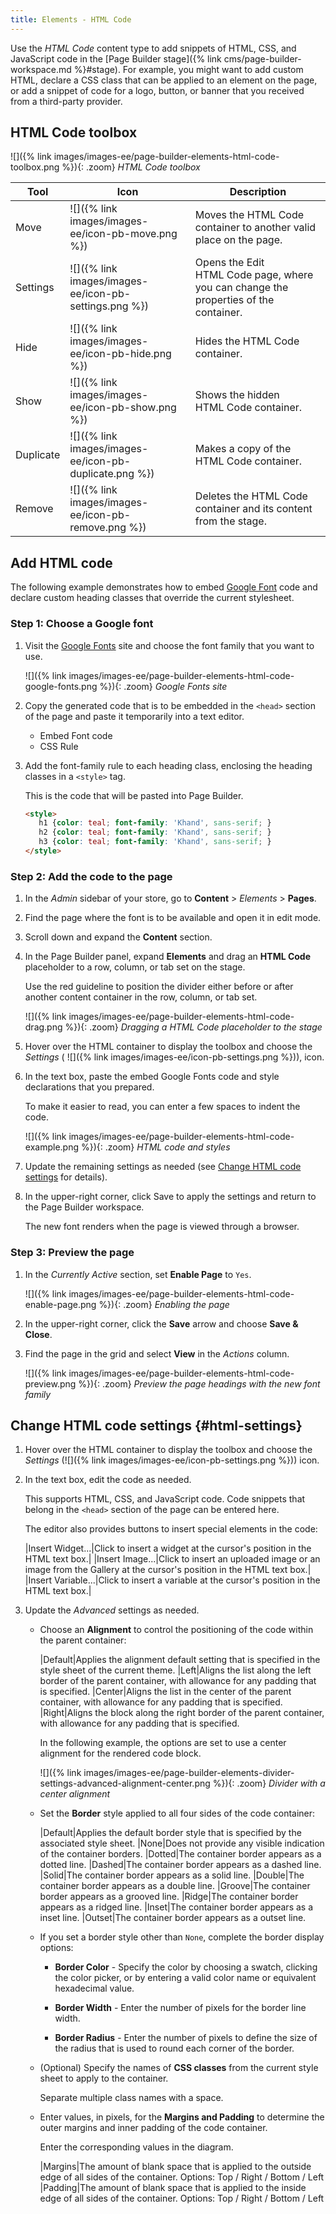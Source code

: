 ```yaml
---
title: Elements - HTML Code
---
```


Use the _HTML Code_ content type to add snippets of HTML, CSS, and JavaScript code in the [Page Builder stage]({% link cms/page-builder-workspace.md %}#stage). For example, you might want to add custom HTML, declare a CSS class that can be applied to an element on the page, or add a snippet of code for a logo, button, or banner that you received from a third-party provider.

## HTML Code toolbox

![]({% link images/images-ee/page-builder-elements-html-code-toolbox.png %}){: .zoom}
_HTML Code toolbox_

| Tool      | Icon       | Description       |
| --------- | ---------- | ----------------- |
| Move      | ![]({% link images/images-ee/icon-pb-move.png %}) | Moves the HTML Code container to another valid place on the page. |
| Settings  | ![]({% link images/images-ee/icon-pb-settings.png %}) | Opens the Edit HTML Code page, where you can change the properties of the container. |
| Hide      | ![]({% link images/images-ee/icon-pb-hide.png %}) | Hides the HTML Code container. |
| Show      | ![]({% link images/images-ee/icon-pb-show.png %}) | Shows the hidden HTML Code container. |
| Duplicate | ![]({% link images/images-ee/icon-pb-duplicate.png %}) | Makes a copy of the HTML Code container. |
| Remove    | ![]({% link images/images-ee/icon-pb-remove.png %})  | Deletes the HTML Code container and its content from the stage. |

## Add HTML code

The following example demonstrates how to embed [Google Font][1] code and declare custom heading classes that override the current stylesheet.

### Step 1: Choose a Google font

1. Visit the [Google Fonts][1] site and choose the font family that you want to use.

   ![]({% link images/images-ee/page-builder-elements-html-code-google-fonts.png %}){: .zoom}
   _Google Fonts site_

1. Copy the generated code that is to be embedded in the `<head>` section of the page and paste it temporarily into a text editor.

   - Embed Font code
   - CSS Rule

1. Add the font-family rule to each heading class, enclosing the heading classes in a `<style>` tag.

   This is the code that will be pasted into Page Builder.

   ```html
   <style>
      h1 {color: teal; font-family: 'Khand', sans-serif; }
      h2 {color: teal; font-family: 'Khand', sans-serif; }
      h3 {color: teal; font-family: 'Khand', sans-serif; }
   </style>
   ```

### Step 2: Add the code to the page

1. In the _Admin_ sidebar of your store, go to **Content** > _Elements_ > **Pages**.

1. Find the page where the font is to be available and open it in edit mode.

1. Scroll down and expand the **Content** section.

1. In the Page Builder panel, expand **Elements** and drag an **HTML Code** placeholder to a row, column, or tab set on the stage.

   Use the red guideline to position the divider either before or after another content container in the row, column, or tab set.

   ![]({% link images/images-ee/page-builder-elements-html-code-drag.png %}){: .zoom}
   _Dragging a HTML Code placeholder to the stage_

1. Hover over the HTML container to display the toolbox and choose the _Settings_ ( ![]({% link images/images-ee/icon-pb-settings.png %})), icon.

1. In the text box, paste the embed Google Fonts code and style declarations that you prepared.

   To make it easier to read, you can enter a few spaces to indent the code.

   ![]({% link images/images-ee/page-builder-elements-html-code-example.png %}){: .zoom}
   _HTML code and styles_

1. Update the remaining settings as needed (see [Change HTML code settings](#html-settings) for details).

1. In the upper-right corner, click <span class="btn">Save</span> to apply the settings and return to the Page Builder workspace.

   The new font renders when the page is viewed through a browser.

### Step 3: Preview the page

1. In the _Currently Active_ section, set **Enable Page** to `Yes`.

   ![]({% link images/images-ee/page-builder-elements-html-code-enable-page.png %}){: .zoom}
   _Enabling the page_

1. In the upper-right corner, click the **Save** arrow and choose **Save & Close**.

1. Find the page in the grid and select **View** in the _Actions_ column.

   ![]({% link images/images-ee/page-builder-elements-html-code-preview.png %}){: .zoom}
   _Preview the page headings with the new font family_

## Change HTML code settings {#html-settings}

1. Hover over the HTML container to display the toolbox and choose the _Settings_ (![]({% link images/images-ee/icon-pb-settings.png %})) icon.

1. In the text box, edit the code as needed.

   This supports HTML, CSS, and JavaScript code. Code snippets that belong in the `<head>` section of the page can be entered here.

   The editor also provides buttons to insert special elements in the code:

   |Insert Widget...|Click to insert a widget at the cursor's position in the HTML text box.|
   |Insert Image...|Click to insert an uploaded image or an image from the Gallery at the cursor's position in the HTML text box.|
   |Insert Variable...|Click to insert a variable at the cursor's position in the HTML text box.|

1. Update the _Advanced_ settings as needed.

   - Choose an **Alignment** to control the positioning of the code within the parent container:

      |Default|Applies the alignment default setting that is specified in the style sheet of the current theme.
      |Left|Aligns the list along the left border of the parent container, with allowance for any padding that is specified.
      |Center|Aligns the list in the center of the parent container, with allowance for any padding that is specified.
      |Right|Aligns the block along the right border of the parent container, with allowance for any padding that is specified.

      In the following example, the options are set to use a center alignment for the rendered code block.

      ![]({% link images/images-ee/page-builder-elements-divider-settings-advanced-alignment-center.png %}){: .zoom}
      _Divider with a center alignment_

   - Set the **Border** style applied to all four sides of the code container:

      |Default|Applies the default border style that is specified by the associated style sheet.
      |None|Does not provide any visible indication of the container borders.
      |Dotted|The container border appears as a dotted line.
      |Dashed|The container border appears as a dashed line.
      |Solid|The container border appears as a solid line.
      |Double|The container border appears as a double line.
      |Groove|The container border appears as a grooved line.
      |Ridge|The container border appears as a ridged line.
      |Inset|The container border appears as a inset line.
      |Outset|The container border appears as a outset line.

   - If you set a border style other than `None`, complete the border display options:

      - **Border Color** - Specify the color by choosing a swatch, clicking the color picker, or by entering a valid color name or equivalent hexadecimal value.

      - **Border Width** - Enter the number of pixels for the border line width.

      - **Border Radius** - Enter the number of pixels to define the size of the radius that is used to round each corner of the border.

   - (Optional) Specify the names of **CSS classes** from the current style sheet to apply to the container.

      Separate multiple class names with a space.

   - Enter values, in pixels, for the **Margins and Padding** to determine the outer margins and inner padding of the code container.

      Enter the corresponding values in the diagram.

      |Margins|The amount of blank space that is applied to the outside edge of all sides of the container. Options: Top / Right / Bottom / Left
      |Padding|The amount of blank space that is applied to the inside edge of all sides of the container. Options: Top / Right / Bottom / Left

[1]: https://fonts.google.com/
